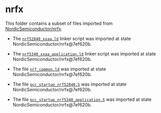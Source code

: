 <!--
SPDX-FileCopyrightText: 2023 Fraunhofer-Gesellschaft zur Förderung der angewandten Forschung e.V.
SPDX-License-Identifier: BSD-3-Clause
-->
# nrfx

This folder contains a subset of files imported from [NordicSemiconductor/nrfx](https://github.com/NordicSemiconductor/nrfx).

- The [`nrf52840_xxaa.ld`](https://github.com/NordicSemiconductor/nrfx/blob/7ef620bedd3fd41828e0f81523a1d08a986b8a0e/mdk/nrf52840_xxaa.ld) linker script was imported at state NordicSemiconductor/nrfx@7ef620b.

- The [`nrf5340_xxaa_application.ld`](https://github.com/NordicSemiconductor/nrfx/blob/7ef620bedd3fd41828e0f81523a1d08a986b8a0e/mdk/nrf5340_xxaa_application.ld) linker script was imported at state NordicSemiconductor/nrfx@7ef620b.

- The file [`nrf_common.ld`](https://github.com/NordicSemiconductor/nrfx/blob/7ef620bedd3fd41828e0f81523a1d08a986b8a0e/mdk/nrf_common.ld) was imported at state NordicSemiconductor/nrfx@7ef620b.

- The file [`gcc_startup_nrf52840.S`](https://github.com/NordicSemiconductor/nrfx/blob/7ef620bedd3fd41828e0f81523a1d08a986b8a0e/mdk/gcc_startup_nrf52840.S) was imported at state NordicSemiconductor/nrfx@7ef620b.

- The file [`gcc_startup_nrf5340_application.S`](https://github.com/NordicSemiconductor/nrfx/blob/7ef620bedd3fd41828e0f81523a1d08a986b8a0e/mdk/gcc_startup_nrf5340_application.S) was imported at state NordicSemiconductor/nrfx@7ef620b.
